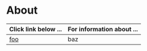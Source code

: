 # About

| **Click link below ...** | **For information about ...** |
|:---------------------|:-----------------------|
| [foo](practice.md) | baz |